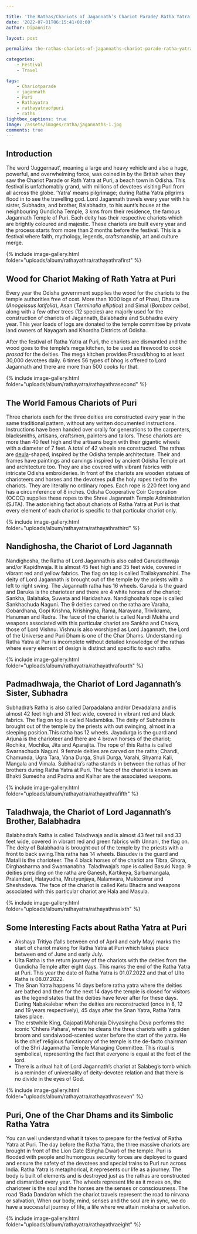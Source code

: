 ```yaml
---

title: 'The Rathas/Chariots of Jagannath’s Chariot Parade/ Ratha Yatra at Puri'
date: '2022-07-01T06:15:41+00:00'
author: Dipannita

layout: post

permalink: the-rathas-chariots-of-jagannaths-chariot-parade-ratha-yatra-at-puri/

categories:
    - Festival
    - Travel

tags:
    - Chariotparade
    - jagannath
    - Puri
    - Rathayatra
    - rathayatraofpuri
    - raths
lightbox_captions: true
image: /assets/images/ratha/jagannaths-1.jpg    
comments: true   
--- 
```


## Introduction

The word ‘Juggernaut’, meaning a large and heavy vehicle and also a huge, powerful, and overwhelming force, was coined in by the British when they saw the Chariot Parade or Rath Yatra at Puri, a beach town in Odisha. This festival is unfathomably grand, with millions of devotees visiting Puri from all across the globe. ‘Yatra’ means pilgrimage; during Ratha Yatra pilgrims flood in to see the travelling god. Lord Jagannath travels every year with his sister, Subhadra, and brother, Balabhadra, to his aunt’s house at the neighbouring Gundicha Temple, 3 kms from their residence, the famous Jagannath Temple of Puri. Each deity has their respective chariots which are brightly coloured and majestic. These chariots are built every year and the process starts from more than 2 months before the festival. This is a festival where faith, mythology, legends, craftsmanship, art and culture merge.

{% include image-gallery.html folder="uploads/album/rathayathra/rathayathrafirst" %}

## Wood for Chariot Making of Rath Yatra at Puri

Every year the Odisha government supplies the wood for the chariots to the temple authorities free of cost. More than 1000 logs of of Phasi, Dhaura (*Anogeissus latifolia*), Asan (*Terminalia elliptica*) and Simal (*Bombax ceiba*), along with a few other trees (12 species) are majorly used for the construction of chariots of Jagannath, Balabhadra and Subhadra every year. This year loads of logs are donated to the temple committee by private land owners of Nayagarh and Khordha Districts of Odisha.

After the festival of Ratha Yatra at Puri, the chariots are dismantled and the wood goes to the temple’s mega kitchen, to be used as firewood to cook *prasad* for the deities. The mega kitchen provides Prasad/bhog to at least 30,000 devotees daily. 6 times 56 types of bhog is offered to Lord Jagannath and there are more than 500 cooks for that.

{% include image-gallery.html folder="uploads/album/rathayatra/rathayathrasecond" %}



## The World Famous Chariots of Puri

Three chariots each for the three deities are constructed every year in the same traditional pattern, without any written documented instructions. Instructions have been handed over orally for generations to the carpenters, blacksmiths, artisans, craftsmen, painters and tailors. These chariots are more than 40 feet high and the artisans begin with their gigantic wheels with a diameter of 7 feet. A total of 42 wheels are constructed. The rathas are [deula](https://en.wikipedia.org/wiki/Deula)-shaped, inspired by the Odisha temple architecture. Their and frames have paintings and carvings inspired by ancient Odisha Temple art and architecture too. They are also covered with vibrant fabrics with intricate Odisha embroideries. In front of the chariots are wooden statues of charioteers and horses and the devotees pull the holy ropes tied to the chariots. They are literally no ordinary ropes. Each rope is 220 feet long and has a circumference of 8 inches. Odisha Cooperative Coir Corporation (OCCC) supplies these ropes to the Shree Jagannath Temple Administration (SJTA). The astonishing fact about chariots of Ratha Yatra at Puri is that every element of each chariot is specific to that particular chariot only.

{% include image-gallery.html folder="uploads/album/rathayatra/rathayathrathird" %}


## Nandighosha, the Chariot of Lord Jagannath

Nandighosha, the Ratha of Lord Jagannath is also called Garudadhwaja and/or Kapidhwaja. It is almost 45 feet high and 35 feet wide, covered in vibrant red and yellow fabrics. The flag on top is called Trailakyamohini. The deity of Lord Jagannath is brought out of the temple by the priests with a left to right swing. The Jagannath ratha has 16 wheels. Garuda is the guard and Daruka is the charioteer and there are 4 white horses of the chariot; Sankha, Balahaka, Suweta and Haridashwa. Nandighosha’s rope is called Sankhachuda Naguni. The 9 deities carved on the ratha are Varaha, Gobardhana, Gopi Krishna, Nrishingha, Rama, Narayana, Trivikrama, Hanuman and Rudra. The face of the chariot is called Nandi Mukha and weapons associated with this particular chariot are Sankha and Chakra, those of Lord Vishnu. Vishnu is also worshiped as Lord Jagannath, the Lord of the Universe and Puri Dham is one of the Char Dhams. Understanding Ratha Yatra at Puri is incomplete without detailed knowledge of the rathas where every element of design is distinct and specific to each ratha.

{% include image-gallery.html folder="uploads/album/rathayatra/rathayathrafourth" %}

## Padmadhwaja, the Chariot of Lord Jagannath’s Sister, Subhadra

Subhadra’s Ratha is also called Darpadalana and/or Devadalana and is almost 42 feet high and 31 feet wide, covered in vibrant red and black fabrics. The flag on top is called Nadambika. The deity of Subhadra is brought out of the temple by the priests with out swinging, almost in a sleeping position.This ratha has 12 wheels. Jayadurga is the guard and Arjuna is the charioteer and there are 4 brown horses of the chariot; Rochika, Mochika, Jita and Aparajita. The rope of this Ratha is called Swarnachuda Naguni. 9 female deities are carved on the ratha; Chandi, Chamunda, Ugra Tara, Vana Durga, Shuli Durga, Varahi, Shyama Kali, Mangala and Vimala. Subhadra’s ratha stands in between the rathas of her brothers during Ratha Yatra at Puri. The face of the chariot is known as Bhakti Sumedha and Padma and Kalhar are the associated weapons.

{% include image-gallery.html folder="uploads/album/rathayatra/rathayathrafifth" %}

## Taladhwaja, the Chariot of Lord Jagannath’s Brother, Balabhadra

Balabhadra’s Ratha is called Taladhwaja and is almost 43 feet tall and 33 feet wide, covered in vibrant red and green fabrics with Unnani, the flag on. The deity of Balabhadra is brought out of the temple by the priests with a front to back swing.This ratha has 14 wheels. Basudev is the guard and Matali is the charioteer. The 4 black horses of the chariot are Tibra, Ghora, Dirghasharma and Swarnanabha. Taladhwaja’s rope is called Basuki Naga. 9 deities presiding on the ratha are Ganesh, Kartikeya, Sarbamangala, Pralambari, Hatayudha, Mrutyunjaya, Nalamvara, Mukteswar and Sheshadeva. The face of the chariot is called Ketu Bhadra and weapons associated with this particular chariot are Hala and Masula.

{% include image-gallery.html folder="uploads/album/rathayatra/rathayathrasixth" %}

## Some Interesting Facts about Ratha Yatra at Puri

- Akshaya Tritiya (falls between end of April and early May) marks the start of chariot making for Ratha Yatra at Puri which takes place between end of June and early July.
- Ulta Ratha is the return journey of the chariots with the deities from the Gundicha Temple after eight days. This marks the end of the Ratha Yatra at Puri. This year the date of Ratha Yatra is 01.07.2022 and that of Ulto Raths is 08.07.2022.
- The Snan Yatra happens 14 days before ratha yatra where the deities are bathed and then for the next 14 days the temple is closed for visitors as the legend states that the deities have fever after for these days. During Nabakalebar when the deities are reconstructed (once in 8, 12 and 19 years respectively), 45 days after the Snan Yatra, Ratha Yatra takes place.
- The erstwhile King, Gajapati Maharaja Divyasingha Deva performs the iconic ‘Chhera Pahara’, where he cleans the three chariots with a golden broom and sandalwood-scented water before the start of the yatra. He is the chief religious functionary of the temple is the de-facto chairman of the Shri Jagannatha Temple Managing Committee. This ritual is symbolical, representing the fact that everyone is equal at the feet of the lord.
- There is a ritual halt of Lord Jagannath’s chariot at Salabeg’s tomb which is a reminder of universality of deity-devotee relation and that there is no divide in the eyes of God.

{% include image-gallery.html folder="uploads/album/rathayatra/rathayathraseven" %}

## Puri, One of the Char Dhams and its Simbolic Ratha Yatra

You can well understand what it takes to prepare for the festival of Ratha Yatra at Puri. The day before the Ratha Yatra, the three massive chariots are brought in front of the Lion Gate (Singha Dwar) of the temple. Puri is flooded with people and humongous security forces are deployed to guard and ensure the safety of the devotees and special trains to Puri run across India. Ratha Yatra is metaphorical, it represents our life as a journey. The body is built of elements and is destroyed just as the rathas are constructed and dismantled every year. The wheels represent life as it moves on, the charioteer is the soul and the horses are the senses or consciousness. The road ‘Bada Danda’on which the chariot travels represent the road to nirvana or salvation, When our body, mind, senses and the soul are in sync, we do have a successful journey of life, a life where we attain moksha or salvation.

{% include image-gallery.html folder="uploads/album/rathayatra/rathayathraeight" %}